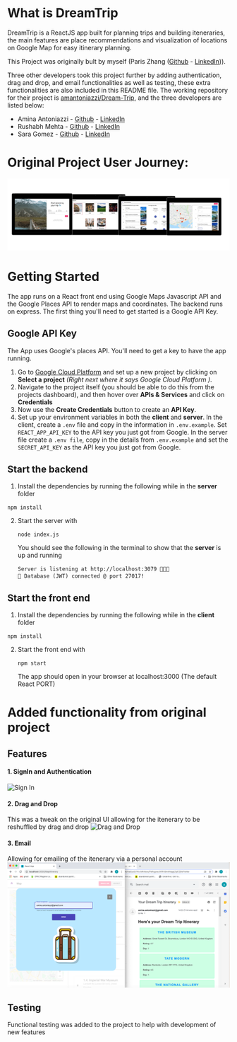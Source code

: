 # What is DreamTrip

DreamTrip is a ReactJS app built for planning trips and building iteneraries, the main features are place recommendations and visualization of locations on Google Map for easy itinerary planning.

This Project was originally bult by myself (Paris Zhang ([Github](https://github.com/ParisQZhang) - [LinkedIn](https://www.linkedin.com/in/paris-qing-zhang/))).

Three other developers took this project further by adding authentication, drag and drop, and email functionalities as well as testing, these extra functionalities are also included in this README file. The working repository for their project is [amantoniazzi/Dream-Trip](https://github.com/amantoniazzi/Dream-Trip), and the three developers are listed below:

- Amina Antoniazzi - [Github](https://github.com/amantoniazzi) - [LinkedIn](https://www.linkedin.com/in/amina-antoniazzi-b05266118/)
- Rushabh Mehta - [Github](https://github.com/RushabhM2) - [LinkedIn](www.linkedin.com/in/RushabhM2)
- Sara Gomez - [Github](https://github.com/sara-gg) - [LinkedIn](https://www.linkedin.com/in/sara-samain-27721244/)

# Original Project User Journey:

![User Journey](/__screenshots/image.png)

# Getting Started

The app runs on a React front end using Google Maps Javascript API and the Google Places API to render maps and coordinates. The backend runs on express. The first thing you'll need to get started is a Google API Key.

## Google API Key

The App uses Google's places API. You'll need to get a key to have the app running.

1. Go to [Google Cloud Platform](https://console.cloud.google.com/home) and set up a new project by clicking on **Select a project** _(Right next where it says Google Cloud Platform )_.
2. Navigate to the project itself (you should be able to do this from the projects dashboard), and then hover over **APIs & Services** and click on **Credentials**
3. Now use the **Create Credentials** button to create an **API Key**.
4. Set up your environment variables in both the **client** and **server**. In the client, create a `.env` file and copy in the information in `.env.example`. Set `REACT_APP_API_KEY` to the API key you just got from Google. In the server file create a `.env file`, copy in the details from `.env.example` and set the `SECRET_API_KEY` as the API key you just got from Google.

## Start the backend

1. Install the dependencies by running the following while in the **server** folder
<pre><code>npm install</code></pre>
2. Start the server with
   <pre><code>node index.js</code></pre>
   You should see the following in the terminal to show that the **server** is up and running
   <pre><code>Server is listening at http://localhost:3079 🚀🚀🚀
   🦆 Database (JWT) connected @ port 27017!</code></pre>

## Start the front end

1. Install the dependencies by running the following while in the **client** folder
<pre><code>npm install</code></pre>
2. Start the front end with
   <pre><code>npm start</code></pre>
   The app should open in your browser at localhost:3000 (The default React PORT)

# Added functionality from original project

## Features

#### 1. SignIn and Authentication

![Sign In](/__screenshots/Sign_In.png)

#### 2. Drag and Drop

This was a tweak on the original UI allowing for the itenerary to be reshuffled by drag and drop
![Drag and Drop](/__screenshots/Drag_and_drop.gif)

#### 3. Email

Allowing for emailing of the itenerary via a personal account
![email](/__screenshots/email.png)

## Testing

Functional testing was added to the project to help with development of new features
